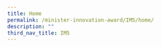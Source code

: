 ```yaml
---
title: Home
permalink: /minister-innovation-award/IM5/home/
description: ""
third_nav_title: IM5
---
```

